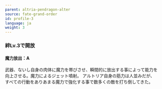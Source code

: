 ```yaml
---
parent: altria-pendragon-alter
source: fate-grand-order
id: profile-3
language: ja
weight: 3
---
```


### 絆Lv.3で開放

#### 魔力放出：A

武器、ないし自身の肉体に魔力を帯びさせ、瞬間的に放出する事によって能力を向上させる。魔力によるジェット噴射。
アルトリア自身の筋力は人並みだが、すべての行動をありあまる魔力で強化する事で数多くの敵を打ち倒してきた。
